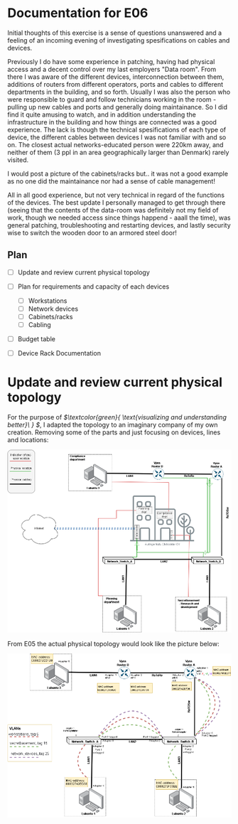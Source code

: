 # Documentation for E06

Initial thoughts of this exercise is a sense of questions unanswered and a feeling of an incoming evening of investigating spesifications on cables and devices. 

Previously I do have some experience in patching, having had physical access and a decent control over my last employers "Data room". From there I was aware of the different devices, 
interconnection between them, additions of routers from different operators, ports and cables to different departments in the building, and so forth. 
Usually I was also the person who were responsible to guard and follow technicians working in the room - pulling up new cables and ports and generally doing maintainance. So I did find it quite amusing to watch, and in addition
understanding the infrastructure in the building and how things are connected was a good experience. The lack is though the technical spesifications of each type of device, the different cables between devices I was not familiar with and so on. 
The closest actual networks-educated person were 220km away, and neither of them (3 ppl in an area geographically larger than Denmark) rarely visited. 

I would post a picture of the cabinets/racks but.. it was not a good example as no one did the maintainance nor had a sense of cable management!

All in all good experience, but not very technical in regard of the functions of the devices. The best update I personally managed to get through there 
(seeing that the contents of the data-room was definitely not my field of work, though we needed access since things happend - aaall the time),
was general patching, troubleshooting and restarting devices, and lastly security wise to switch the wooden door to an armored steel door!

## Plan

- [ ] Update and review current physical topology

- [ ] Plan for requirements and capacity of each devices
	- [ ] Workstations
	- [ ] Network devices
	- [ ] Cabinets/racks
	- [ ] Cabling
	
- [ ] Budget table	
- [ ] Device Rack Documentation







# Update and review current physical topology

For the purpose of *$`\textcolor{green}{ \text{visualizing and understanding better}\  } `$*, I adapted the topology to an imaginary company of my own creation. Removing some of the parts and just focusing on devices, lines and locations:


![](/documentation/E06/OfficeDraft.png)


From E05 the actual physical topology would look like the picture below:

![](/documentation/E06/ProperPhysicalTopology.png)

